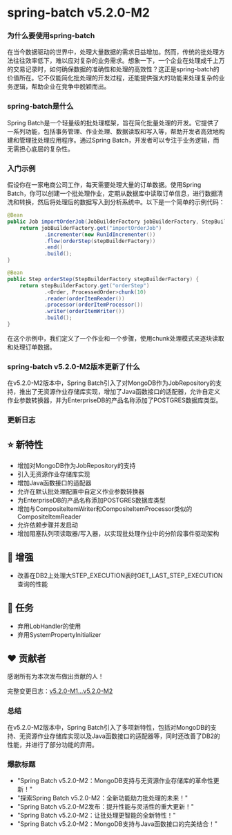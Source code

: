 # spring-batch v5.2.0-M2
### 为什么要使用spring-batch

在当今数据驱动的世界中，处理大量数据的需求日益增加。然而，传统的批处理方法往往效率低下，难以应对复杂的业务需求。想象一下，一个企业在处理成千上万的交易记录时，如何确保数据的准确性和处理的高效性？这正是spring-batch的价值所在。它不仅能简化批处理的开发过程，还能提供强大的功能来处理复杂的业务逻辑，帮助企业在竞争中脱颖而出。

### spring-batch是什么

Spring Batch是一个轻量级的批处理框架，旨在简化批量处理的开发。它提供了一系列功能，包括事务管理、作业处理、数据读取和写入等，帮助开发者高效地构建和管理批处理应用程序。通过Spring Batch，开发者可以专注于业务逻辑，而无需担心底层的复杂性。

### 入门示例

假设你在一家电商公司工作，每天需要处理大量的订单数据。使用Spring Batch，你可以创建一个批处理作业，定期从数据库中读取订单信息，进行数据清洗和转换，然后将处理后的数据写入到分析系统中。以下是一个简单的示例代码：

```java
@Bean
public Job importOrderJob(JobBuilderFactory jobBuilderFactory, StepBuilderFactory stepBuilderFactory) {
    return jobBuilderFactory.get("importOrderJob")
            .incrementer(new RunIdIncrementer())
            .flow(orderStep(stepBuilderFactory))
            .end()
            .build();
}

@Bean
public Step orderStep(StepBuilderFactory stepBuilderFactory) {
    return stepBuilderFactory.get("orderStep")
            .<Order, ProcessedOrder>chunk(10)
            .reader(orderItemReader())
            .processor(orderItemProcessor())
            .writer(orderItemWriter())
            .build();
}
```

在这个示例中，我们定义了一个作业和一个步骤，使用chunk处理模式来逐块读取和处理订单数据。

### spring-batch v5.2.0-M2版本更新了什么

在v5.2.0-M2版本中，Spring Batch引入了对MongoDB作为JobRepository的支持，推出了无资源作业存储库实现，增加了Java函数接口的适配器，允许自定义作业参数转换器，并为EnterpriseDB的产品名称添加了POSTGRES数据库类型。

### 更新日志

## ⭐ 新特性
- 增加对MongoDB作为JobRepository的支持
- 引入无资源作业存储库实现
- 增加Java函数接口的适配器
- 允许在默认批处理配置中自定义作业参数转换器
- 为EnterpriseDB的产品名称添加POSTGRES数据库类型
- 增加与CompositeItemWriter和CompositeItemProcessor类似的CompositeItemReader
- 允许依赖步骤并发启动
- 增加阻塞队列项读取器/写入器，以实现批处理作业中的分阶段事件驱动架构

## 🚀 增强
- 改善在DB2上处理大STEP_EXECUTION表时GET_LAST_STEP_EXECUTION查询的性能

## 🔨 任务
- 弃用LobHandler的使用
- 弃用SystemPropertyInitializer

## ❤️ 贡献者
感谢所有为本次发布做出贡献的人！

完整变更日志：[v5.2.0-M1...v5.2.0-M2](https://github.com/spring-projects/spring-batch/compare/v5.2.0-M1...v5.2.0-M2)

### 总结

在v5.2.0-M2版本中，Spring Batch引入了多项新特性，包括对MongoDB的支持、无资源作业存储库实现以及Java函数接口的适配器等，同时还改善了DB2的性能，并进行了部分功能的弃用。

### 爆款标题

- "Spring Batch v5.2.0-M2：MongoDB支持与无资源作业存储库的革命性更新！"
- "探索Spring Batch v5.2.0-M2：全新功能助力批处理的未来！"
- "Spring Batch v5.2.0-M2发布：提升性能与灵活性的重大更新！"
- "Spring Batch v5.2.0-M2：让批处理更智能的全新特性！"
- "Spring Batch v5.2.0-M2：MongoDB支持与Java函数接口的完美结合！"